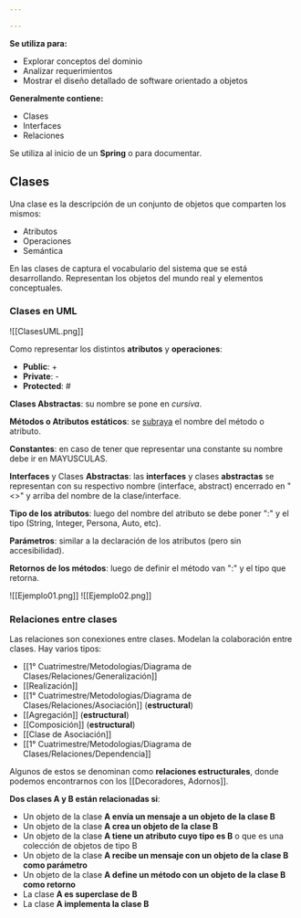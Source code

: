 ```yaml
---

---
```

**Se utiliza para:**
- Explorar conceptos del dominio
- Analizar requerimientos
- Mostrar el diseño detallado de software orientado a objetos

**Generalmente contiene:**
- Clases
- Interfaces
- Relaciones

Se utiliza al inicio de un **Spring** o para documentar.

## Clases
Una clase es la descripción de un conjunto de objetos que comparten los mismos:
- Atributos
- Operaciones
- Semántica

En las clases de captura el vocabulario del sistema que se está desarrollando.
Representan los objetos del mundo real y elementos conceptuales.

### Clases en UML
![[ClasesUML.png]]

Como representar los distintos **atributos** y **operaciones**:
- **Public**: +
- **Private**: -
- **Protected**: #

**Clases Abstractas**: su nombre se pone en *cursiva*.

**Métodos o Atributos estáticos**: se <u>subraya</u> el nombre del método o atributo.

**Constantes**: en caso de tener que representar una constante su nombre debe ir en MAYUSCULAS. 

**Interfaces** y Clases **Abstractas**: las **interfaces** y clases **abstractas** se representan con su respectivo nombre (interface, abstract) encerrado en "<>" y arriba del nombre de la clase/interface. 

**Tipo de los atributos**: luego del nombre del atributo se debe poner ":" y el tipo (String, Integer, Persona, Auto, etc).

**Parámetros**: similar a la declaración de los atributos (pero sin accesibilidad).

**Retornos de los métodos**: luego de definir el método van ":" y el tipo que retorna.

![[Ejemplo01.png]]
![[Ejemplo02.png]]

### Relaciones entre clases
Las relaciones son conexiones entre clases. Modelan la colaboración entre clases.
Hay varios tipos:
- [[1° Cuatrimestre/Metodologias/Diagrama de Clases/Relaciones/Generalización]]
- [[Realización]]
- [[1° Cuatrimestre/Metodologias/Diagrama de Clases/Relaciones/Asociación]] (**estructural**)
- [[Agregación]] (**estructural**)
- [[Composición]] (**estructural**)
- [[Clase de Asociación]]
- [[1° Cuatrimestre/Metodologias/Diagrama de Clases/Relaciones/Dependencia]]

Algunos de estos se denominan como **relaciones estructurales**, donde podemos encontrarnos con los [[Decoradores, Adornos]].

**Dos clases A y B están relacionadas si**:
- Un objeto de la clase **A envía un mensaje a un objeto de la clase B**
- Un objeto de la clase **A crea un objeto de la clase B**
-  Un objeto de la clase **A tiene un atributo cuyo tipo es B** o que es una colección de objetos de tipo B
- Un objeto de la clase **A recibe un mensaje con un objeto de la clase B como parámetro**
- Un objeto de la clase **A define un método con un objeto de la clase B como retorno**
- La clase **A es superclase de B**
-  La clase **A implementa la clase B**